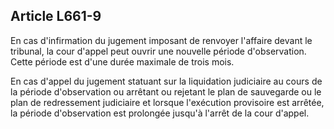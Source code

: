 Article L661-9
----
En cas d'infirmation du jugement imposant de renvoyer l'affaire devant le
tribunal, la cour d'appel peut ouvrir une nouvelle période d'observation. Cette
période est d'une durée maximale de trois mois.

En cas d'appel du jugement statuant sur la liquidation judiciaire au cours de la
période d'observation ou arrêtant ou rejetant le plan de sauvegarde ou le plan
de redressement judiciaire et lorsque l'exécution provisoire est arrêtée, la
période d'observation est prolongée jusqu'à l'arrêt de la cour d'appel.
